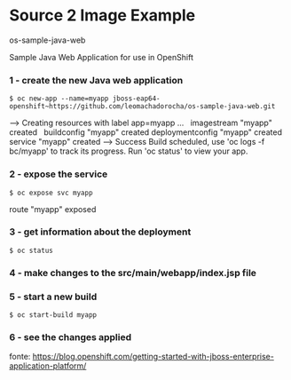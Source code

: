 # Source 2 Image Example

os-sample-java-web

Sample Java Web Application for use in OpenShift


### 1 - create the new Java web application
`$ oc new-app --name=myapp jboss-eap64-openshift~https://github.com/leomachadorocha/os-sample-java-web.git`

--> Creating resources with label app=myapp ...
    imagestream "myapp" created
    buildconfig "myapp" created
    deploymentconfig "myapp" created
    service "myapp" created
--> Success
    Build scheduled, use 'oc logs -f bc/myapp' to track its progress.
    Run 'oc status' to view your app.

### 2 - expose the service
`$ oc expose svc myapp`

route "myapp" exposed

### 3 - get information about the deployment
`$ oc status`

### 4 - make changes to the src/main/webapp/index.jsp file

### 5 - start a new build

`$ oc start-build myapp`

### 6 - see the changes applied


fonte: https://blog.openshift.com/getting-started-with-jboss-enterprise-application-platform/
